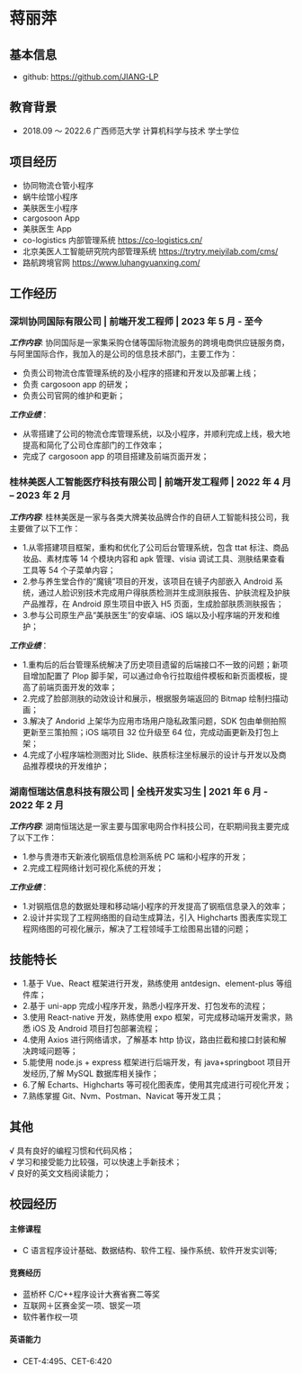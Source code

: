 # 蒋丽萍

## 基本信息

- github: https://github.com/JIANG-LP

## 教育背景

- 2018.09 ～ 2022.6 广西师范大学 计算机科学与技术 学士学位

## 项目经历

- 协同物流仓管小程序
- 蜗牛绘馆小程序
- 美肤医生小程序
- cargosoon App
- 美肤医生 App
- co-logistics 内部管理系统 https://co-logistics.cn/
- 北京美医人工智能研究院内部管理系统 https://trytry.meiyilab.com/cms/
- 路航跨境官网 https://www.luhangyuanxing.com/

## 工作经历

### 深圳协同国际有限公司 | 前端开发工程师 | 2023 年 5 月 - 至今

**_工作内容_**: 协同国际是一家集采购仓储等国际物流服务的跨境电商供应链服务商，与阿里国际合作，我加入的是公司的信息技术部门，主要工作为：

- 负责公司物流仓库管理系统的及小程序的搭建和开发以及部署上线；
- 负责 cargosoon app 的研发；
- 负责公司官网的维护和更新；

**_工作业绩_**：

- 从零搭建了公司的物流仓库管理系统，以及小程序，并顺利完成上线，极大地提高和简化了公司仓库部门的工作效率；
- 完成了 cargosoon app 的项目搭建及前端页面开发；

### 桂林美医人工智能医疗科技有限公司 | 前端开发工程师 | 2022 年 4 月 – 2023 年 2 月

**_工作内容_**: 桂林美医是一家与各类大牌美妆品牌合作的自研人工智能科技公司，我主要做了以下工作：

- 1.从零搭建项目框架，重构和优化了公司后台管理系统，包含 ttat 标注、商品妆品、素材库等 14 个模块内容和 apk 管理、visia 调试工具、测肤结果查看工具等 54 个子菜单内容；
- 2.参与养生堂合作的“魔镜”项目的开发，该项目在镜子内部嵌入 Android 系统，通过人脸识别技术完成用户得肤质检测并生成测肤报告、护肤流程及护肤产品推荐，在 Android 原生项目中嵌入 H5 页面，生成脸部肤质测肤报告；
- 3.参与公司原生产品“美肤医生”的安卓端、iOS 端以及小程序端的开发和维护；

**_工作业绩_**：

- 1.重构后的后台管理系统解决了历史项目遗留的后端接口不一致的问题；新项目增加配置了 Plop 脚手架，可以通过命令行拉取组件模板和新页面模板，提高了前端页面开发的效率；
- 2.完成了脸部测肤的动效设计和展示，根据服务端返回的 Bitmap 绘制扫描动画；
- 3.解决了 Andorid 上架华为应用市场用户隐私政策问题，SDK 包由单侧拍照更新至三策拍照；iOS 端项目 32 位升级至 64 位，完成动画更新及打包上架；
- 4.完成了小程序端检测图对比 Slide、肤质标注坐标展示的设计与开发以及商品推荐模块的开发维护；

### 湖南恒瑞达信息科技有限公司 | 全栈开发实习生 | 2021 年 6 月 - 2022 年 2 月

**_工作内容_**: 湖南恒瑞达是一家主要与国家电网合作科技公司，在职期间我主要完成了以下工作：

- 1.参与贵港市天新液化钢瓶信息检测系统 PC 端和小程序的开发；
- 2.完成工程网络计划可视化系统的开发；

**_工作业绩_**：

- 1.对钢瓶信息的数据处理和移动端小程序的开发提高了钢瓶信息录入的效率；
- 2.设计并实现了工程网络图的自动生成算法，引入 Highcharts 图表库实现工程网络图的可视化展示，解决了工程领域手工绘图易出错的问题；

## 技能特长

- 1.基于 Vue、React 框架进行开发，熟练使用 antdesign、element-plus 等组件库；
- 2.基于 uni-app 完成小程序开发，熟悉小程序开发、打包发布的流程；
- 3.使用 React-native 开发，熟练使用 expo 框架，可完成移动端开发需求，熟悉 iOS 及 Android 项目打包部署流程；
- 4.使用 Axios 进行网络请求，了解基本 http 协议，路由拦截和接口封装和解决跨域问题等；
- 5.能使用 node.js + express 框架进行后端开发，有 java+springboot 项目开发经历,了解 MySQL 数据库相关操作；
- 6.了解 Echarts、Highcharts 等可视化图表库，使用其完成进行可视化开发；
- 7.熟练掌握 Git、Nvm、Postman、Navicat 等开发工具；

## 其他

√ 具有良好的编程习惯和代码风格；  
√ 学习和接受能力比较强，可以快速上手新技术；  
√ 良好的英文文档阅读能力；

## 校园经历

#### 主修课程

- C 语言程序设计基础、数据结构、软件工程、操作系统、软件开发实训等;

#### 竞赛经历

- 蓝桥杯 C/C++程序设计大赛省赛二等奖
- 互联网＋区赛金奖一项、银奖一项
- 软件著作权一项

#### 英语能力

- CET-4:495、CET-6:420
